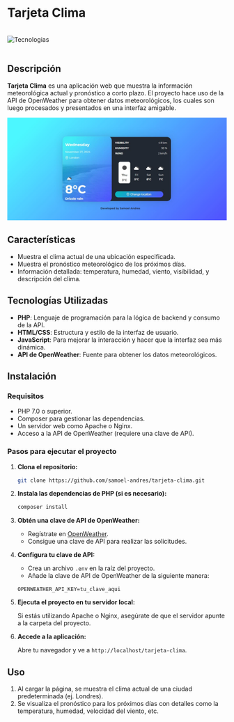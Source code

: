 # Tarjeta Clima

<br><img align="left" src="https://skillicons.dev/icons?i=vscode,php,html,css,js,github,git" height="37" alt="Tecnologias"><br><br>

## Descripción

**Tarjeta Clima** es una aplicación web que muestra la información meteorológica actual y pronóstico a corto plazo. El proyecto hace uso de la API de OpenWeather para obtener datos meteorológicos, los cuales son luego procesados y presentados en una interfaz amigable.

![Interfaz de la tarjeta](public/evidence/weather.JPG)

## Características

- Muestra el clima actual de una ubicación especificada.
- Muestra el pronóstico meteorológico de los próximos días.
- Información detallada: temperatura, humedad, viento, visibilidad, y descripción del clima.
  
## Tecnologías Utilizadas

- **PHP**: Lenguaje de programación para la lógica de backend y consumo de la API.
- **HTML/CSS**: Estructura y estilo de la interfaz de usuario.
- **JavaScript**: Para mejorar la interacción y hacer que la interfaz sea más dinámica.
- **API de OpenWeather**: Fuente para obtener los datos meteorológicos.

## Instalación

### Requisitos

- PHP 7.0 o superior.
- Composer para gestionar las dependencias.
- Un servidor web como Apache o Nginx.
- Acceso a la API de OpenWeather (requiere una clave de API).

### Pasos para ejecutar el proyecto

1. **Clona el repositorio:**

   ```bash
   git clone https://github.com/samoel-andres/tarjeta-clima.git
   ```

2. **Instala las dependencias de PHP (si es necesario):**

   ```bash
   composer install
   ```

3. **Obtén una clave de API de OpenWeather:**

   - Regístrate en [OpenWeather](https://openweathermap.org/api).
   - Consigue una clave de API para realizar las solicitudes.

4. **Configura tu clave de API:**

   - Crea un archivo `.env` en la raíz del proyecto.
   - Añade la clave de API de OpenWeather de la siguiente manera:

   ```
   OPENWEATHER_API_KEY=tu_clave_aqui
   ```

5. **Ejecuta el proyecto en tu servidor local:**

   Si estás utilizando Apache o Nginx, asegúrate de que el servidor apunte a la carpeta del proyecto.

6. **Accede a la aplicación:**

   Abre tu navegador y ve a `http://localhost/tarjeta-clima`.

## Uso

1. Al cargar la página, se muestra el clima actual de una ciudad predeterminada (ej. Londres).
2. Se visualiza el pronóstico para los próximos días con detalles como la temperatura, humedad, velocidad del viento, etc.
